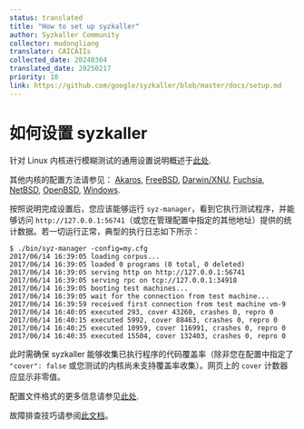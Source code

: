 ```yaml
---
status: translated
title: "How to set up syzkaller"
author: Syzkaller Community
collector: mudongliang
translator: CAICAIIs
collected_date: 20240304
translated_date: 20250217
priority: 10
link: https://github.com/google/syzkaller/blob/master/docs/setup.md
---
```


# 如何设置 syzkaller

针对 Linux 内核进行模糊测试的通用设置说明概述于[此处](linux/setup.md).

其他内核的配置方法请参见：
[Akaros](akaros/README.md),
[FreeBSD](freebsd/README.md),
[Darwin/XNU](darwin/README.md),
[Fuchsia](fuchsia/README.md),
[NetBSD](netbsd/README.md),
[OpenBSD](openbsd/setup.md),
[Windows](windows/README.md).

按照说明完成设置后，您应该能够运行 `syz-manager`，看到它执行测试程序，并能够访问 `http://127.0.0.1:56741`（或您在管理配置中指定的其他地址）提供的统计数据。若一切运行正常，典型的执行日志如下所示：

```
$ ./bin/syz-manager -config=my.cfg
2017/06/14 16:39:05 loading corpus...
2017/06/14 16:39:05 loaded 0 programs (0 total, 0 deleted)
2017/06/14 16:39:05 serving http on http://127.0.0.1:56741
2017/06/14 16:39:05 serving rpc on tcp://127.0.0.1:34918
2017/06/14 16:39:05 booting test machines...
2017/06/14 16:39:05 wait for the connection from test machine...
2017/06/14 16:39:59 received first connection from test machine vm-9
2017/06/14 16:40:05 executed 293, cover 43260, crashes 0, repro 0
2017/06/14 16:40:15 executed 5992, cover 88463, crashes 0, repro 0
2017/06/14 16:40:25 executed 10959, cover 116991, crashes 0, repro 0
2017/06/14 16:40:35 executed 15504, cover 132403, crashes 0, repro 0
```

此时需确保 syzkaller 能够收集已执行程序的代码覆盖率（除非您在配置中指定了 `"cover": false` 或您测试的内核尚未支持覆盖率收集）。网页上的 `cover` 计数器应显示非零值。

配置文件格式的更多信息请参见[此处](configuration.md).

故障排查技巧请参阅[此文档](troubleshooting.md)。